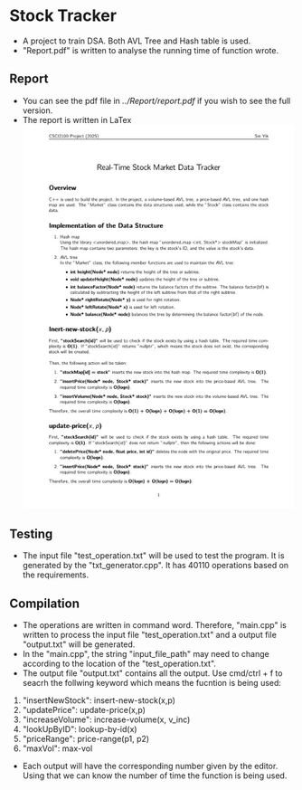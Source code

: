 # Stock Tracker

- A project to train DSA. Both AVL Tree and Hash table is used.
- "Report.pdf" is written to analyse the running time of function wrote. 

## Report

- You can see the pdf file in *../Report/report.pdf* if you wish to see the full version.
- The report is written in LaTex
![Report Page 1](./Report/Report%20Page%201.jpg)

## Testing

- The input file "test_operation.txt" will be used to test the program. It is generated by the "txt_generator.cpp". It has 40110 operations based on the requirements.

## Compilation

- The operations are written in command word. Therefore, "main.cpp" is written to process the input file "test_operation.txt" and a output file "output.txt" will be generated.
- In the "main.cpp", the string "input_file_path" may need to change according to the location of the "test_operation.txt".
- The output file "output.txt" contains all the output. Use cmd/ctrl + f to seacrh the follwing keyword which means the fucntion is being used:

1. "insertNewStock": insert-new-stock(x,p)
2. "updatePrice": update-price(x,p)
3. "increaseVolume": increase-volume(x, v_inc)
4. "lookUpByID": lookup-by-id(x)
5. "priceRange": price-range(p1, p2)
6. "maxVol": max-vol

- Each output will have the corresponding number given by the editor. Using that we can know the number of time the function is being used.
